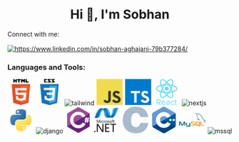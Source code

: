 <h1 align="center">Hi 👋, I'm Sobhan</h1

<h3 align="left">Connect with me:</h3>
<p align="left">
<a href="https://www.linkedin.com/in/sobhan-aghajani-79b377284/" target="blank"><img align="center" src="https://raw.githubusercontent.com/rahuldkjain/github-profile-readme-generator/master/src/images/icons/Social/linked-in-alt.svg" alt="https://www.linkedin.com/in/sobhan-aghajani-79b377284/" height="40" width="50" /></a>
</p>
<h3 align="left">Languages and Tools:</h3>
    <p align="left">
        <img src="https://raw.githubusercontent.com/devicons/devicon/master/icons/html5/html5-original-wordmark.svg"
            alt="html5" width="60" height="60" />
        <img src="https://raw.githubusercontent.com/devicons/devicon/master/icons/css3/css3-original-wordmark.svg"
            alt="css3" width="60" height="60" />
        <img src="https://www.vectorlogo.zone/logos/tailwindcss/tailwindcss-icon.svg" alt="tailwind" width="60"
            height="60" />
        <img src="https://raw.githubusercontent.com/devicons/devicon/master/icons/javascript/javascript-original.svg"
            alt="javascript" width="60" height="60" />
        <img src="https://raw.githubusercontent.com/devicons/devicon/master/icons/typescript/typescript-original.svg"
            alt="typescript" width="60" height="60" />
        <img src="https://raw.githubusercontent.com/devicons/devicon/master/icons/react/react-original-wordmark.svg"
            alt="react" width="60" height="60" />
        <img src="https://cdn.worldvectorlogo.com/logos/nextjs-2.svg" alt="nextjs" width="60" height="60" />
        <img src="https://raw.githubusercontent.com/devicons/devicon/master/icons/python/python-original.svg" alt="python" width="60" height="60"/>
         <img src="https://skillicons.dev/icons?i=django" alt="django" width="60" height="60" />
        <img src="https://raw.githubusercontent.com/devicons/devicon/master/icons/csharp/csharp-original.svg" alt="csharp" width="60" height="60"/>
        <img src="https://raw.githubusercontent.com/devicons/devicon/master/icons/dot-net/dot-net-original-wordmark.svg" alt="dotnet" width="60" height="60"/>  
         <img src="https://raw.githubusercontent.com/devicons/devicon/master/icons/c/c-original.svg" alt="c" width="60"
            height="60" />
        <img src="https://raw.githubusercontent.com/devicons/devicon/master/icons/cplusplus/cplusplus-original.svg"
            alt="cplusplus" width="60" height="60" />
        <img src="https://raw.githubusercontent.com/devicons/devicon/master/icons/mysql/mysql-original-wordmark.svg"
            alt="mysql" width="60" height="60" />
        <img src="https://www.svgrepo.com/show/303229/microsoft-sql-server-logo.svg" alt="mssql" width="60" height="60"/>
    </p>
